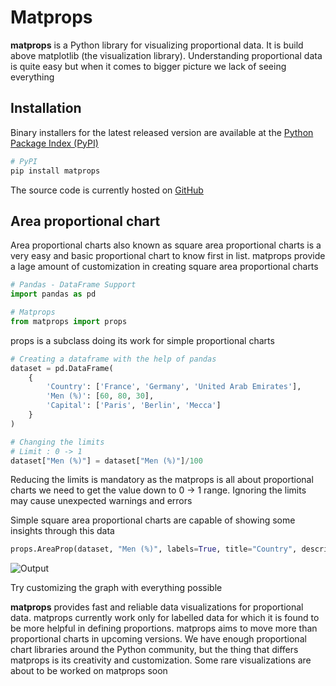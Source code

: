 # Matprops
**matprops** is a Python library for visualizing proportional data. It is build above matplotlib (the visualization library). Understanding proportional data is quite easy but when it comes to bigger picture we lack of seeing everything 

## Installation
Binary installers for the latest released version are available at the [Python
Package Index (PyPI)](https://pypi.org/project/matprops/)

```sh
# PyPI
pip install matprops
```

The source code is currently hosted on [GitHub](https://github.com/sharajmohamars/matprops.git)


## Area proportional chart
Area proportional charts also known as square area proportional charts is a very easy and basic proportional chart to know first in list. matprops provide a lage amount of customization in creating square area proportional charts

```python
# Pandas - DataFrame Support
import pandas as pd

# Matprops
from matprops import props
```

props is a subclass doing its work for simple proportional charts 

```python
# Creating a dataframe with the help of pandas
dataset = pd.DataFrame(
    {
        'Country': ['France', 'Germany', 'United Arab Emirates'], 
        'Men (%)': [60, 80, 30],
        'Capital': ['Paris', 'Berlin', 'Mecca']
    }
)

# Changing the limits
# Limit : 0 -> 1
dataset["Men (%)"] = dataset["Men (%)"]/100
```

Reducing the limits is mandatory as the matprops is all about proportional charts we need to get the value down to 0 -> 1 range. Ignoring the limits may cause unexpected warnings and errors

Simple square area proportional charts are capable of showing some insights through this data
```python
props.AreaProp(dataset, "Men (%)", labels=True, title="Country", description="Capital")
```

![Output](https://github.com/shammeer-s/matprops/blob/master/output.png?raw=true)

Try customizing the graph with everything possible

**matprops** provides fast and reliable data visualizations for proportional data. matprops currently work only for labelled data for which it is found to be more helpful in defining proportions. matprops aims to move more than proportional charts in upcoming versions. We have enough proportional chart libraries around the Python community, but the thing that differs matprops is its creativity and customization. Some rare visualizations are about to be worked on matprops soon

